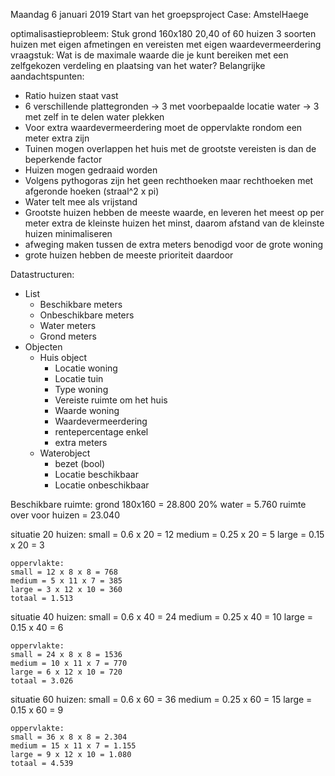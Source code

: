 Maandag 6 januari 2019
Start van het groepsproject
Case: AmstelHaege

optimalisastieprobleem:
Stuk grond 160x180
20,40 of 60 huizen
3 soorten huizen met eigen afmetingen en vereisten met eigen waardevermeerdering
vraagstuk: Wat is de maximale waarde die je kunt bereiken met een zelfgekozen verdeling en plaatsing van het water?
Belangrijke aandachtspunten:
- Ratio huizen staat vast
- 6 verschillende plattegronden -> 3 met voorbepaalde locatie water -> 3 met zelf in te delen water plekken
- Voor extra waardevermeerdering moet de oppervlakte rondom een meter extra zijn
- Tuinen mogen overlappen het huis met de grootste vereisten is dan de beperkende factor
- Huizen mogen gedraaid worden
- Volgens pythogoras zijn het geen rechthoeken maar rechthoeken met afgeronde hoeken (straal^2 x pi)
- Water telt mee als vrijstand
- Grootste huizen hebben de meeste waarde, en leveren het meest op per meter extra de kleinste huizen het minst, daarom afstand van de kleinste huizen minimaliseren
- afweging maken tussen de extra meters benodigd voor de grote woning
- grote huizen hebben de meeste prioriteit daardoor

Datastructuren:
- List
    - Beschikbare meters
    - Onbeschikbare meters
    - Water meters
    - Grond meters
- Objecten
    - Huis object
        - Locatie woning
        - Locatie tuin
        - Type woning
        - Vereiste ruimte om het huis
        - Waarde woning
        - Waardevermeerdering
        - rentepercentage enkel
        - extra meters
    - Waterobject
        - bezet (bool)
        - Locatie beschikbaar
        - Locatie onbeschikbaar

Beschikbare ruimte:
grond 180x160 = 28.800
20% water = 5.760
ruimte over voor huizen = 23.040

situatie 20 huizen:
    small = 0.6 x 20 = 12
    medium = 0.25 x 20 = 5
    large = 0.15 x 20 = 3

    oppervlakte:
    small = 12 x 8 x 8 = 768
    medium = 5 x 11 x 7 = 385
    large = 3 x 12 x 10 = 360
    totaal = 1.513

situatie 40 huizen:
    small = 0.6 x 40 = 24
    medium = 0.25 x 40 = 10
    large = 0.15 x 40 = 6

    oppervlakte:
    small = 24 x 8 x 8 = 1536
    medium = 10 x 11 x 7 = 770
    large = 6 x 12 x 10 = 720
    totaal = 3.026

situatie 60 huizen:
    small = 0.6 x 60 = 36
    medium = 0.25 x 60 = 15
    large = 0.15 x 60 = 9

    oppervlakte:
    small = 36 x 8 x 8 = 2.304
    medium = 15 x 11 x 7 = 1.155
    large = 9 x 12 x 10 = 1.080
    totaal = 4.539
    




